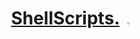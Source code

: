 <div align="center">
  
# [ShellScripts.](https://github.com/BrenoFariasdaSilva/Python) <img src=""  width="3%" height="3%">

</div>
